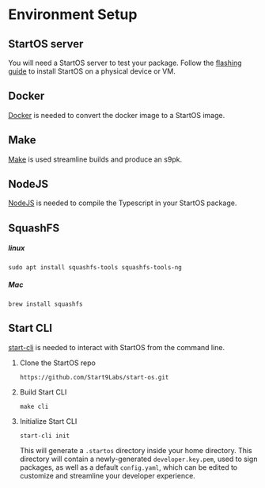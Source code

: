 # Environment Setup

## StartOS server

You will need a StartOS server to test your package. Follow the [flashing guide](../flashing-guides/) to install StartOS on a physical device or VM.

## Docker

<a href="https://docs.docker.com/get-docker/" target="_blank">Docker</a> is needed to convert the docker image to a StartOS image.

## Make

<a href="https://www.gnu.org/software/make/" target="_blank">Make</a> is used streamline builds and produce an s9pk.

## NodeJS

<a href="https://nodejs.org/en/" target="_blank">NodeJS</a> is needed to compile the Typescript in your StartOS package.

## SquashFS

##### linux

    sudo apt install squashfs-tools squashfs-tools-ng

##### Mac

    brew install squashfs

## Start CLI

<a href="https://github.com/Start9Labs/start-os/" target="_blank">start-cli</a> is needed to interact with StartOS from the command line.

1.  Clone the StartOS repo

        https://github.com/Start9Labs/start-os.git

1.  Build Start CLI

        make cli

1.  Initialize Start CLI

        start-cli init

    This will generate a `.startos` directory inside your home directory. This directory will contain a newly-generated `developer.key.pem`, used to sign packages, as well as a default `config.yaml`, which can be edited to customize and streamline your developer experience.
